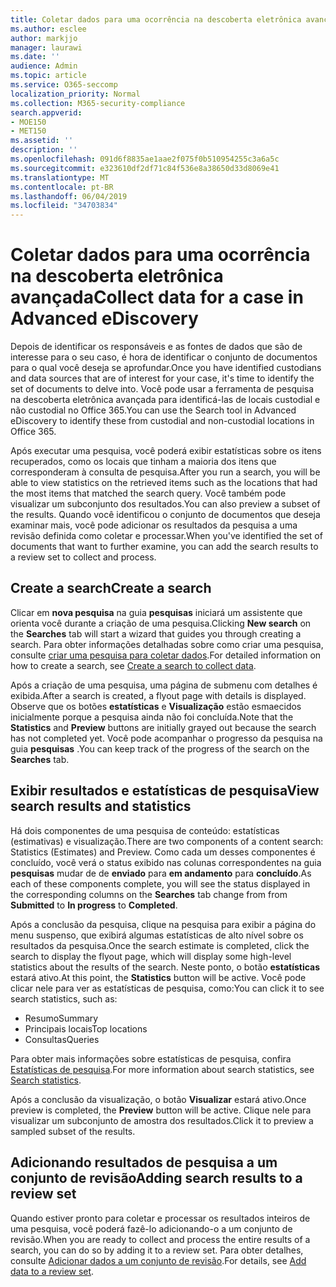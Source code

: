 ```yaml
---
title: Coletar dados para uma ocorrência na descoberta eletrônica avançada
ms.author: esclee
author: markjjo
manager: laurawi
ms.date: ''
audience: Admin
ms.topic: article
ms.service: O365-seccomp
localization_priority: Normal
ms.collection: M365-security-compliance
search.appverid:
- MOE150
- MET150
ms.assetid: ''
description: ''
ms.openlocfilehash: 091d6f8835ae1aae2f075f0b510954255c3a6a5c
ms.sourcegitcommit: e323610df2df71c84f536e8a38650d33d8069e41
ms.translationtype: MT
ms.contentlocale: pt-BR
ms.lasthandoff: 06/04/2019
ms.locfileid: "34703834"
---
```

# <a name="collect-data-for-a-case-in-advanced-ediscovery"></a><span data-ttu-id="2dd07-102">Coletar dados para uma ocorrência na descoberta eletrônica avançada</span><span class="sxs-lookup"><span data-stu-id="2dd07-102">Collect data for a case in Advanced eDiscovery</span></span>

<span data-ttu-id="2dd07-103">Depois de identificar os responsáveis e as fontes de dados que são de interesse para o seu caso, é hora de identificar o conjunto de documentos para o qual você deseja se aprofundar.</span><span class="sxs-lookup"><span data-stu-id="2dd07-103">Once you have identified custodians and data sources that are of interest for your case, it's time to identify the set of documents to delve into.</span></span> <span data-ttu-id="2dd07-104">Você pode usar a ferramenta de pesquisa na descoberta eletrônica avançada para identificá-las de locais custodial e não custodial no Office 365.</span><span class="sxs-lookup"><span data-stu-id="2dd07-104">You can use the Search tool in Advanced eDiscovery to identify these from custodial and non-custodial locations in Office 365.</span></span>

<span data-ttu-id="2dd07-105">Após executar uma pesquisa, você poderá exibir estatísticas sobre os itens recuperados, como os locais que tinham a maioria dos itens que corresponderam à consulta de pesquisa.</span><span class="sxs-lookup"><span data-stu-id="2dd07-105">After you run a search, you will be able to view statistics on the retrieved items such as the locations that had the most items that matched the search query.</span></span> <span data-ttu-id="2dd07-106">Você também pode visualizar um subconjunto dos resultados.</span><span class="sxs-lookup"><span data-stu-id="2dd07-106">You can also preview a subset of the results.</span></span> <span data-ttu-id="2dd07-107">Quando você identificou o conjunto de documentos que deseja examinar mais, você pode adicionar os resultados da pesquisa a uma revisão definida como coletar e processar.</span><span class="sxs-lookup"><span data-stu-id="2dd07-107">When you've identified the set of documents that want to further examine, you can add the search results to a review set to collect and process.</span></span>

## <a name="create-a-search"></a><span data-ttu-id="2dd07-108">Create a search</span><span class="sxs-lookup"><span data-stu-id="2dd07-108">Create a search</span></span>

<span data-ttu-id="2dd07-109">Clicar em **nova pesquisa** na guia **pesquisas** iniciará um assistente que orienta você durante a criação de uma pesquisa.</span><span class="sxs-lookup"><span data-stu-id="2dd07-109">Clicking **New search** on the **Searches** tab will start a wizard that guides you through creating a search.</span></span> <span data-ttu-id="2dd07-110">Para obter informações detalhadas sobre como criar uma pesquisa, consulte [criar uma pesquisa para coletar dados](create-search-to-collect-data.md).</span><span class="sxs-lookup"><span data-stu-id="2dd07-110">For detailed information on how to create a search, see [Create a search to collect data](create-search-to-collect-data.md).</span></span>

<span data-ttu-id="2dd07-111">Após a criação de uma pesquisa, uma página de submenu com detalhes é exibida.</span><span class="sxs-lookup"><span data-stu-id="2dd07-111">After a search is created, a flyout page with details is displayed.</span></span> <span data-ttu-id="2dd07-112">Observe que os botões **estatísticas** e **Visualização** estão esmaecidos inicialmente porque a pesquisa ainda não foi concluída.</span><span class="sxs-lookup"><span data-stu-id="2dd07-112">Note that the **Statistics** and **Preview** buttons are initially grayed out because the search has not completed yet.</span></span> <span data-ttu-id="2dd07-113">Você pode acompanhar o progresso da pesquisa na guia **pesquisas** .</span><span class="sxs-lookup"><span data-stu-id="2dd07-113">You can keep track of the progress of the search on the **Searches** tab.</span></span>

## <a name="view-search-results-and-statistics"></a><span data-ttu-id="2dd07-114">Exibir resultados e estatísticas de pesquisa</span><span class="sxs-lookup"><span data-stu-id="2dd07-114">View search results and statistics</span></span>

<span data-ttu-id="2dd07-115">Há dois componentes de uma pesquisa de conteúdo: estatísticas (estimativas) e visualização.</span><span class="sxs-lookup"><span data-stu-id="2dd07-115">There are two components of a content search: Statistics (Estimates) and Preview.</span></span> <span data-ttu-id="2dd07-116">Como cada um desses componentes é concluído, você verá o status exibido nas colunas correspondentes na guia **pesquisas** mudar de de **enviado** para **em andamento** para **concluído**.</span><span class="sxs-lookup"><span data-stu-id="2dd07-116">As each of these components complete, you will see the status displayed in the corresponding columns on the **Searches** tab change from from **Submitted** to **In progress** to **Completed**.</span></span>

<span data-ttu-id="2dd07-117">Após a conclusão da pesquisa, clique na pesquisa para exibir a página do menu suspenso, que exibirá algumas estatísticas de alto nível sobre os resultados da pesquisa.</span><span class="sxs-lookup"><span data-stu-id="2dd07-117">Once the search estimate is completed, click the search to display the flyout page, which will display some high-level statistics about the results of the search.</span></span> <span data-ttu-id="2dd07-118">Neste ponto, o botão **estatísticas** estará ativo.</span><span class="sxs-lookup"><span data-stu-id="2dd07-118">At this point, the **Statistics** button will be active.</span></span> <span data-ttu-id="2dd07-119">Você pode clicar nele para ver as estatísticas de pesquisa, como:</span><span class="sxs-lookup"><span data-stu-id="2dd07-119">You can click it to see search statistics, such as:</span></span>

- <span data-ttu-id="2dd07-120">Resumo</span><span class="sxs-lookup"><span data-stu-id="2dd07-120">Summary</span></span>
- <span data-ttu-id="2dd07-121">Principais locais</span><span class="sxs-lookup"><span data-stu-id="2dd07-121">Top locations</span></span>
- <span data-ttu-id="2dd07-122">Consultas</span><span class="sxs-lookup"><span data-stu-id="2dd07-122">Queries</span></span>

<span data-ttu-id="2dd07-123">Para obter mais informações sobre estatísticas de pesquisa, confira [Estatísticas de pesquisa](search-statistics.md).</span><span class="sxs-lookup"><span data-stu-id="2dd07-123">For more information about search statistics, see [Search statistics](search-statistics.md).</span></span>

<span data-ttu-id="2dd07-124">Após a conclusão da visualização, o botão **Visualizar** estará ativo.</span><span class="sxs-lookup"><span data-stu-id="2dd07-124">Once preview is completed, the **Preview** button will be active.</span></span> <span data-ttu-id="2dd07-125">Clique nele para visualizar um subconjunto de amostra dos resultados.</span><span class="sxs-lookup"><span data-stu-id="2dd07-125">Click it to preview a sampled subset of the results.</span></span>

## <a name="adding-search-results-to-a-review-set"></a><span data-ttu-id="2dd07-126">Adicionando resultados de pesquisa a um conjunto de revisão</span><span class="sxs-lookup"><span data-stu-id="2dd07-126">Adding search results to a review set</span></span>

<span data-ttu-id="2dd07-127">Quando estiver pronto para coletar e processar os resultados inteiros de uma pesquisa, você poderá fazê-lo adicionando-o a um conjunto de revisão.</span><span class="sxs-lookup"><span data-stu-id="2dd07-127">When you are ready to collect and process the entire results of a search, you can do so by adding it to a review set.</span></span> <span data-ttu-id="2dd07-128">Para obter detalhes, consulte [Adicionar dados a um conjunto de revisão](add-data-to-review-set.md).</span><span class="sxs-lookup"><span data-stu-id="2dd07-128">For details, see [Add data to a review set](add-data-to-review-set.md).</span></span> 